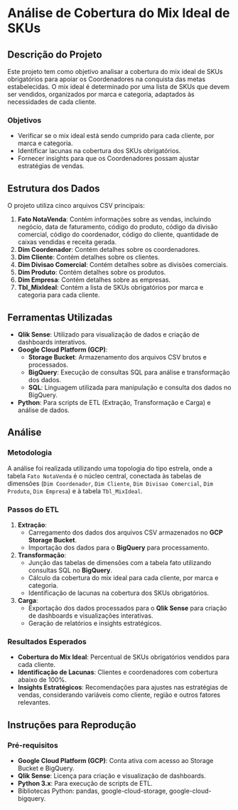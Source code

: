 # Análise de Cobertura do Mix Ideal de SKUs

## Descrição do Projeto

Este projeto tem como objetivo analisar a cobertura do mix ideal de SKUs obrigatórios para apoiar os Coordenadores na conquista das metas estabelecidas. O mix ideal é determinado por uma lista de SKUs que devem ser vendidos, organizados por marca e categoria, adaptados às necessidades de cada cliente.

### Objetivos
- Verificar se o mix ideal está sendo cumprido para cada cliente, por marca e categoria.
- Identificar lacunas na cobertura dos SKUs obrigatórios.
- Fornecer insights para que os Coordenadores possam ajustar estratégias de vendas.

## Estrutura dos Dados

O projeto utiliza cinco arquivos CSV principais:
1. **Fato NotaVenda**: Contém informações sobre as vendas, incluindo negócio, data de faturamento, código do produto, código da divisão comercial, código do coordenador, código do cliente, quantidade de caixas vendidas e receita gerada.
2. **Dim Coordenador**: Contém detalhes sobre os coordenadores.
3. **Dim Cliente**: Contém detalhes sobre os clientes.
4. **Dim Divisao Comercial**: Contém detalhes sobre as divisões comerciais.
5. **Dim Produto**: Contém detalhes sobre os produtos.
6. **Dim Empresa**: Contém detalhes sobre as empresas.
7. **Tbl_MixIdeal**: Contém a lista de SKUs obrigatórios por marca e categoria para cada cliente.

## Ferramentas Utilizadas

- **Qlik Sense**: Utilizado para visualização de dados e criação de dashboards interativos.
- **Google Cloud Platform (GCP)**:
  - **Storage Bucket**: Armazenamento dos arquivos CSV brutos e processados.
  - **BigQuery**: Execução de consultas SQL para análise e transformação dos dados.
  - **SQL**: Linguagem utilizada para manipulação e consulta dos dados no BigQuery.
- **Python**: Para scripts de ETL (Extração, Transformação e Carga) e análise de dados.

## Análise

### Metodologia
A análise foi realizada utilizando uma topologia do tipo estrela, onde a tabela `Fato NotaVenda` é o núcleo central, conectada às tabelas de dimensões (`Dim Coordenador`, `Dim Cliente`, `Dim Divisao Comercial`, `Dim Produto`, `Dim Empresa`) e à tabela `Tbl_MixIdeal`.

### Passos do ETL
1. **Extração**:
   - Carregamento dos dados dos arquivos CSV armazenados no **GCP Storage Bucket**.
   - Importação dos dados para o **BigQuery** para processamento.
2. **Transformação**:
   - Junção das tabelas de dimensões com a tabela fato utilizando consultas SQL no **BigQuery**.
   - Cálculo da cobertura do mix ideal para cada cliente, por marca e categoria.
   - Identificação de lacunas na cobertura dos SKUs obrigatórios.
3. **Carga**:
   - Exportação dos dados processados para o **Qlik Sense** para criação de dashboards e visualizações interativas.
   - Geração de relatórios e insights estratégicos.

### Resultados Esperados
- **Cobertura do Mix Ideal**: Percentual de SKUs obrigatórios vendidos para cada cliente.
- **Identificação de Lacunas**: Clientes e coordenadores com cobertura abaixo de 100%.
- **Insights Estratégicos**: Recomendações para ajustes nas estratégias de vendas, considerando variáveis como cliente, região e outros fatores relevantes.

## Instruções para Reprodução

### Pré-requisitos
- **Google Cloud Platform (GCP)**: Conta ativa com acesso ao Storage Bucket e BigQuery.
- **Qlik Sense**: Licença para criação e visualização de dashboards.
- **Python 3.x**: Para execução de scripts de ETL.
- Bibliotecas Python: pandas, google-cloud-storage, google-cloud-bigquery.
